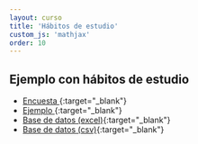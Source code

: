 ```yaml
---
layout: curso
title: 'Hábitos de estudio'
custom_js: 'mathjax'
order: 10
---
```


## Ejemplo con hábitos de estudio

- [Encuesta ](/docs/Encuesta2.pdf){:target="_blank"}
- [Ejemplo ](/guiones/01LecturaBaseDeDatos.html){:target="_blank"}
- [Base de datos (excel)](/guiones/HabitosEstudio.xlsx){:target="_blank"}
- [Base de datos (csv)](/guiones/HabitosEstudio.csv){:target="_blank"}


